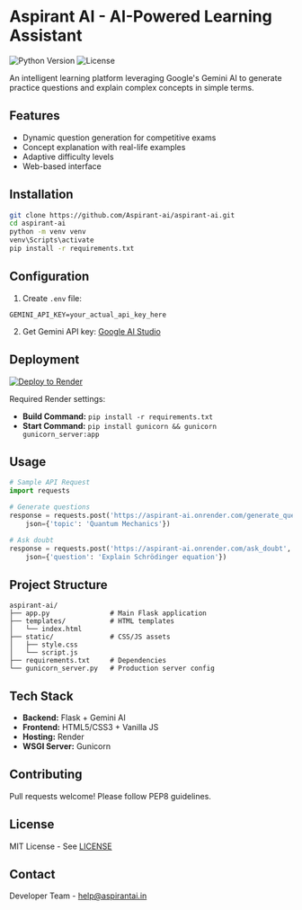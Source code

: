 # Aspirant AI - AI-Powered Learning Assistant

![Python Version](https://img.shields.io/badge/python-3.13%2B-blue)
![License](https://img.shields.io/badge/license-MIT-green)

An intelligent learning platform leveraging Google's Gemini AI to generate practice questions and explain complex concepts in simple terms.

## Features 
- Dynamic question generation for competitive exams
- Concept explanation with real-life examples
- Adaptive difficulty levels
- Web-based interface

## Installation 
```bash
git clone https://github.com/Aspirant-ai/aspirant-ai.git
cd aspirant-ai
python -m venv venv
venv\Scripts\activate
pip install -r requirements.txt
```

## Configuration 
1. Create `.env` file:
```env
GEMINI_API_KEY=your_actual_api_key_here
```
2. Get Gemini API key: [Google AI Studio](https://aistudio.google.com/)

## Deployment 
[![Deploy to Render](https://render.com/images/deploy-to-render-button.svg)](https://render.com/deploy)

Required Render settings:
- **Build Command:** `pip install -r requirements.txt`
- **Start Command:** `pip install gunicorn && gunicorn gunicorn_server:app`

## Usage 
```python
# Sample API Request
import requests

# Generate questions
response = requests.post('https://aspirant-ai.onrender.com/generate_questions', 
    json={'topic': 'Quantum Mechanics'})

# Ask doubt
response = requests.post('https://aspirant-ai.onrender.com/ask_doubt',
    json={'question': 'Explain Schrödinger equation'})
```

## Project Structure 
```
aspirant-ai/
├── app.py               # Main Flask application
├── templates/           # HTML templates
│   └── index.html
├── static/              # CSS/JS assets
│   ├── style.css
│   └── script.js
├── requirements.txt     # Dependencies
└── gunicorn_server.py   # Production server config
```

## Tech Stack 
- **Backend:** Flask + Gemini AI
- **Frontend:** HTML5/CSS3 + Vanilla JS
- **Hosting:** Render
- **WSGI Server:** Gunicorn

## Contributing 
Pull requests welcome! Please follow PEP8 guidelines.

## License 
MIT License - See [LICENSE](LICENSE)

## Contact 
Developer Team - help@aspirantai.in
